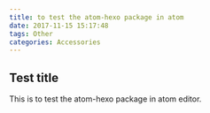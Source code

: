 ```yaml
---
title: to test the atom-hexo package in atom
date: 2017-11-15 15:17:48
tags: Other
categories: Accessories
---
```


## Test title

This is to test the atom-hexo package in atom editor.
